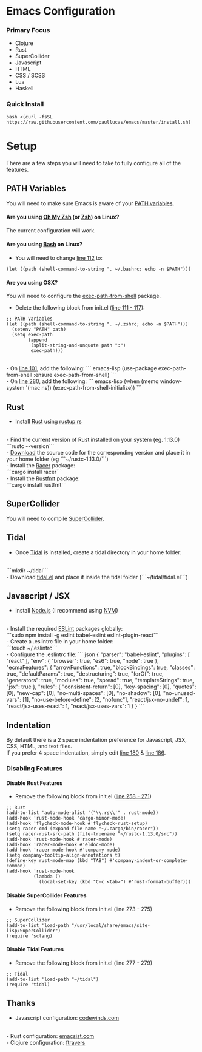 # Emacs Configuration
### Primary Focus
- Clojure
- Rust
- SuperCollider
- Javascript
- HTML
- CSS / SCSS
- Lua
- Haskell

### Quick Install
```bash <(curl -fsSL https://raw.githubusercontent.com/paullucas/emacs/master/install.sh)```

# Setup
There are a few steps you will need to take to fully configure all of the features.

## PATH Variables
You will need to make sure Emacs is aware of your <a href="https://en.wikipedia.org/wiki/PATH_(variable)">PATH variables</a>. 
#### Are you using <a href="http://ohmyz.sh/">Oh My Zsh</a> (or <a href="http://www.zsh.org/">Zsh</a>) on Linux?
The current configuration will work. 
#### Are you using <a href="https://www.gnu.org/software/bash/">Bash</a> on Linux? 
- You will need to change <a href="https://github.com/paullucas/emacs/blob/master/init.el#L112">line 112</a> to:
``` emacs-lisp
(let ((path (shell-command-to-string ". ~/.bashrc; echo -n $PATH")))
```
#### Are you using OSX?
You will need to configure the <a href="https://github.com/purcell/exec-path-from-shell">exec-path-from-shell</a> package.
<br>
- Delete the following block from init.el (<a href="https://github.com/paullucas/emacs/blob/master/init.el#L111#L117">line 111 - 117</a>):
``` emacs-lisp
;; PATH Variables
(let ((path (shell-command-to-string ". ~/.zshrc; echo -n $PATH")))
  (setenv "PATH" path)
  (setq exec-path 
        (append
         (split-string-and-unquote path ":")
         exec-path)))
```
<br>
- On <a href="https://github.com/paullucas/emacs/blob/master/init.el#L101">line 101</a>, add the following:
``` emacs-lisp
(use-package exec-path-from-shell :ensure exec-path-from-shell)
```
<br>
- On <a href="https://github.com/paullucas/emacs/blob/master/init.el#L280">line 280</a>, add the following:
``` emacs-lisp
(when (memq window-system '(mac ns))
  (exec-path-from-shell-initialize))
```

## Rust
- Install <a href="https://www.rust-lang.org/">Rust</a> using <a href="https://www.rustup.rs/">rustup.rs</a>
<br>
- Find the current version of Rust installed on your system (eg. 1.13.0)
<br>
```rustc --version```
<br>
- <a href="https://www.rust-lang.org/downloads.html">Download</a> the source code for the corresponding version and place it in your home folder (eg ```~/rustc-1.13.0/```)
<br>
- Install the <a href="https://crates.io/crates/racer">Racer</a> package:
<br>
```cargo install racer```
<br>
- Install the <a href="https://crates.io/crates/rustfmt">Rustfmt</a> package:
<br>
```cargo install rustfmt```

## SuperCollider
You will need to compile <a href="https://github.com/supercollider/supercollider">SuperCollider</a>.

## Tidal
- Once <a href="http://tidalcycles.org/">Tidal</a> is installed, create a tidal directory in your home folder:
<br>
```mkdir ~/tidal```
<br>
- Download <a href="https://github.com/tidalcycles/Tidal/blob/master/tidal.el">tidal.el</a> and place it inside the tidal folder (```~/tidal/tidal.el```)

## Javascript / JSX
- Install <a href="https://nodejs.org/">Node.js</a> (I recommend using <a href="https://github.com/creationix/nvm">NVM</a>)
<br>
- Install the required <a href="http://eslint.org/">ESLint</a> packages globally:
<br>
```sudo npm install -g eslint babel-eslint eslint-plugin-react```
<br>
- Create a .eslintrc file in your home folder:
<br>
```touch ~/.eslintrc```
<br>
- Configure the .eslintrc file:
``` json
{
  "parser": "babel-eslint",
  "plugins": [ "react" ],
  "env": {
    "browser": true,
    "es6": true,
    "node": true
  },
  "ecmaFeatures": {
    "arrowFunctions": true,
    "blockBindings": true,
    "classes": true,
    "defaultParams": true,
    "destructuring": true,
    "forOf": true,
    "generators": true,
    "modules": true,
    "spread": true,
    "templateStrings": true,
    "jsx": true
  },
  "rules": {
    "consistent-return": [0],
    "key-spacing": [0],
    "quotes": [0],
    "new-cap": [0],
    "no-multi-spaces": [0],
    "no-shadow": [0],
    "no-unused-vars": [1],
    "no-use-before-define": [2, "nofunc"],
    "react/jsx-no-undef": 1,
    "react/jsx-uses-react": 1,
    "react/jsx-uses-vars": 1
  }
}
```

## Indentation
By default there is a 2 space indentation preference for Javascript, JSX, CSS, HTML, and text files.
<br>
If you prefer 4 space indentation, simply edit <a href="https://github.com/paullucas/emacs/blob/master/init.el#L180">line 180</a> & <a href="https://github.com/paullucas/emacs/blob/master/init.el#L186">line 186</a>.

### Disabling Features
#### Disable Rust Features
- Remove the following block from init.el (<a href="https://github.com/paullucas/emacs/blob/master/init.el#L258#L171">line 258 - 271</a>)
``` emacs-lisp
;; Rust
(add-to-list 'auto-mode-alist '("\\.rs\\'" . rust-mode))
(add-hook 'rust-mode-hook 'cargo-minor-mode)
(add-hook 'flycheck-mode-hook #'flycheck-rust-setup)
(setq racer-cmd (expand-file-name "~/.cargo/bin/racer"))
(setq racer-rust-src-path (file-truename "~/rustc-1.13.0/src"))
(add-hook 'rust-mode-hook #'racer-mode)
(add-hook 'racer-mode-hook #'eldoc-mode)
(add-hook 'racer-mode-hook #'company-mode)
(setq company-tooltip-align-annotations t)
(define-key rust-mode-map (kbd "TAB") #'company-indent-or-complete-common)
(add-hook 'rust-mode-hook
          (lambda ()
            (local-set-key (kbd "C-c <tab>") #'rust-format-buffer)))
```

#### Disable SuperCollider Features
- Remove the following block from init.el (line 273 - 275)
``` emacs-lisp
;; SuperCollider
(add-to-list 'load-path "/usr/local/share/emacs/site-lisp/SuperCollider")
(require 'sclang)
```

#### Disable Tidal Features
- Remove the following block from init.el (line 277 - 279)
``` emacs-lisp
;; Tidal
(add-to-list 'load-path "~/tidal")
(require 'tidal)
```

## Thanks
- Javascript configuration: <a href="http://codewinds.com/blog/2015-04-02-emacs-flycheck-eslint-jsx.html">codewinds.com</a>
<br>
- Rust configuration: <a href="http://emacsist.com/10425">emacsist.com</a>
<br>
- Clojure configuration: <a href="https://github.com/ftravers">ftravers</a>
